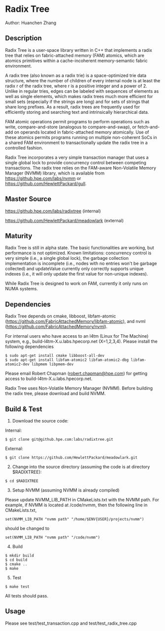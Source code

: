# Radix Tree

Author: Huanchen Zhang

## Description
Radix Tree is a user-space library written in C++ that implements a radix tree that relies on fabric-attached memory (FAM) atomics, which are atomics primitives within a cache-incoherent memory-semantic fabric environment.

A radix tree (also known as a radix trie) is a space-optimized trie data structure, where the number of children of every internal node is at least the radix r of the radix tree, where r is a positive integer and a power of 2. Unlike in regular tries, edges can be labeled with sequences of elements as well as single elements, which makes radix trees much more efficient for small sets (especially if the strings are long) and for sets of strings that share long prefixes. As a result, radix trees are frequently used for efficiently storing and searching text and intrinsically hierarchical data.

FAM atomic operations permit programs to perform operations such as write, compare-and-store (analogous to compare-and-swap), or fetch-and-add on operands located in fabric-attached memory atomically. Use of these atomics permits programs running on multiple non-coherent SoCs in a shared FAM environment to transactionally update the radix tree in a controlled fashion.

Radix Tree incorporates a very simple transaction manager that uses a single global lock to provide concurrency control between competing transactions. The radix tree relies on the FAM-aware Non-Volatile Memory Manager (NVMM) library, which is available from https://github.hpe.com/labs/nvmm
or https://github.com/HewlettPackard/gull.

## Master Source

https://github.hpe.com/labs/radixtree (internal)

https://github.com/HewlettPackard/meadowlark (external)

## Maturity
Radix Tree is still in alpha state. The basic functionalities are working, but performance is
not optimized. Known limitations: concurrency control is very simple (i.e., a single global lock),
the garbage collection implementation is incomplete (i.e., nodes with no entries won't be garbage
collected) and updateValue currently only correctly supports unique indexes (i.e., it will only
update the first value for non-unique indexes).

While Radix Tree is designed to work on FAM, currently it only runs on NUMA systems.

## Dependencies

Radix Tree depends on cmake, libboost, libfam-atomic (https://github.com/FabricAttachedMemory/libfam-atomic), and nvml (https://github.com/FabricAttachedMemory/nvml). 

For internal users who have access to an l4tm (Linux for The Machine) system, e.g.,
build-l4tm-X.u.labs.hpecorp.net (X=1,2,3,4). Please install the following dependencies
```
$ sudo apt-get install cmake libboost-all-dev
$ sudo apt-get install libfam-atomic2 libfam-atomic2-dbg libfam-atomic2-dev libpmem libpmem-dev
```
Please email Robert Chapman (robert.chapman@hpe.com) for getting access to build-l4tm-X.u.labs.hpecorp.net.

Radix Tree uses Non-Volatile Memory Manager (NVMM). Before building the radix tree, please
download and build NVMM.

## Build & Test

1. Download the source code:

 Internal:
 ```
 $ git clone git@github.hpe.com:labs/radixtree.git 
 ```

 External:
 ```
 $ git clone https://github.com/HewlettPackard/meadowlark.git
 ```

2. Change into the source directory (assuming the code is at directory $RADIXTREE):

 ```
 $ cd $RADIXTREE
 ```

3. Setup NVMM (assuming NVMM is already compiled)

 Please update NVMM_LIB_PATH in CMakeLists.txt with the NVMM path. For example,
 if NVMM is located at /code/nvmm, then the following line in CMakeLists.txt, 

 ```
 set(NVMM_LIB_PATH "nvmm path" "/home/$ENV{USER}/projects/nvmm")
 ```
 should be changed to
 ```
 set(NVMM_LIB_PATH "nvmm path" "/code/nvmm")
 ```

4. Build

 ```
 $ mkdir build
 $ cd build
 $ cmake ..
 $ make
 ```

5. Test

 ```
 $ make test
 ```
 All tests should pass.


## Usage

Please see test/test_transaction.cpp and test/test_radix_tree.cpp

